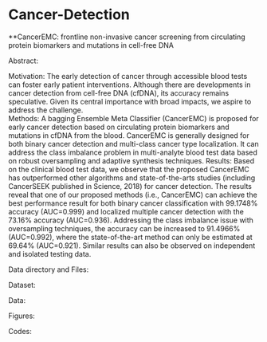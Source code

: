 # Cancer-Detection
**CancerEMC: frontline non-invasive cancer screening from circulating protein biomarkers and mutations in cell-free DNA

Abstract:

Motivation: The early detection of cancer through accessible blood tests can foster early patient interventions. Although there are developments in cancer detection from cell-free DNA (cfDNA), its accuracy remains speculative. Given its central importance with broad impacts, we aspire to address the challenge.  
Methods: A bagging Ensemble Meta Classifier (CancerEMC) is proposed for early cancer detection based on circulating protein biomarkers and mutations in cfDNA from the blood. CancerEMC is generally designed for both binary cancer detection and multi-class cancer type localization. It can address the class imbalance problem in multi-analyte blood test data based on robust oversampling and adaptive synthesis techniques.
Results: Based on the clinical blood test data, we observe that the proposed CancerEMC has outperformed other algorithms and state-of-the-arts studies (including CancerSEEK published in Science, 2018) for cancer detection. The results reveal that one of our proposed methods (i.e., CancerEMC) can achieve the best performance result for both binary cancer classification with 99.1748% accuracy (AUC=0.999) and localized multiple cancer detection with the 73.16% accuracy (AUC=0.936). Addressing the class imbalance issue with oversampling techniques, the accuracy can be increased to 91.4966% (AUC=0.992), where the state-of-the-art method can only be estimated at 69.64% (AUC=0.921). Similar results can also be observed on independent and isolated testing data.

Data directory and Files:

Dataset:

Data:

Figures:

Codes:



